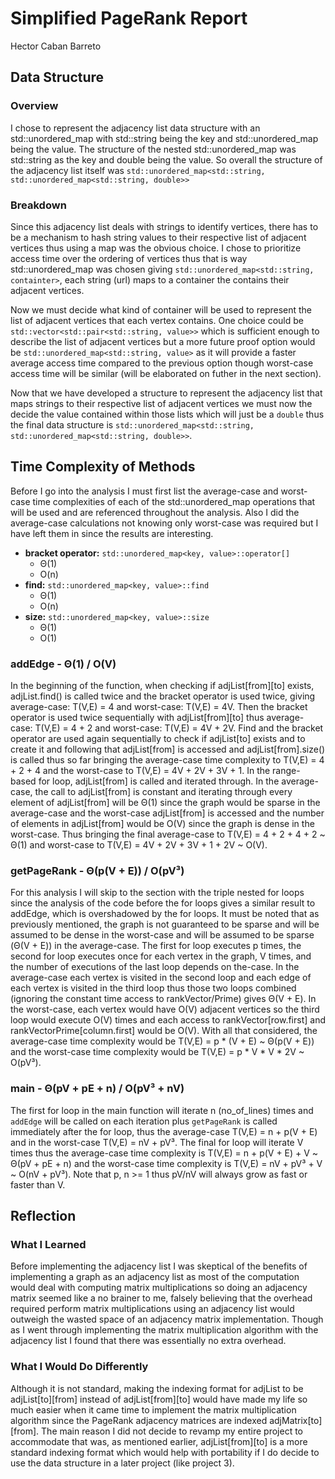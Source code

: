 # Simplified PageRank Report

Hector Caban Barreto

## Data Structure

### Overview

I chose to represent the adjacency list data structure with an std::unordered_map with std::string being the key and std::unordered_map being the value. The structure of the nested std::unordered_map was std::string as the key and double being the value. So overall the structure of the adjacency list itself was `std::unordered_map<std::string, std::unordered_map<std::string, double>>`  
   
### Breakdown

Since this adjacency list deals with strings to identify vertices, there has to be a mechanism to hash string values to their respective list of adjacent vertices thus using a map was the obvious choice. I chose to prioritize access time over the ordering of vertices thus that is way std::unordered_map was chosen giving `std::unordered_map<std::string, containter>`, each string (url) maps to a container the contains their adjacent vertices.  
  
Now we must decide what kind of container will be used to represent the list of adjacent vertices that each vertex contains. One choice could be `std::vector<std::pair<std::string, value>>` which is sufficient enough to describe the list of adjacent vertices but a more future proof option would be `std::unordered_map<std::string, value>` as it will provide a faster average access time compared to the previous option though worst-case access time will be similar (will be elaborated on futher in the next section).  
  
Now that we have developed a structure to represent the adjacency list that maps strings to their respective list of adjacent vertices we must now the decide the value contained within those lists which will just be a `double` thus the final data structure is `std::unordered_map<std::string, std::unordered_map<std::string, double>>`.

## Time Complexity of Methods

Before I go into the analysis I must first list the average-case and worst-case time complexities of each of the std::unordered_map operations that will be used and are referenced throughout the analysis. Also I did the average-case calculations not knowing only worst-case was required but I have left them in since the results are interesting.

- **bracket operator:** `std::unordered_map<key, value>::operator[]`
  - &Theta;(1)
  - O(n)
- **find:** `std::unordered_map<key, value>::find`
  - &Theta;(1)
  - O(n)
- **size:** `std::unordered_map<key, value>::size`
  - &Theta;(1)
  - O(1)

### addEdge - &Theta;(1) / O(V)
In the beginning of the function, when checking if adjList[from][to] exists, adjList.find() is called twice and the bracket operator is used twice, giving average-case: T(V,E) = 4 and worst-case: T(V,E) = 4V. Then the bracket operator is used twice sequentially with adjList[from][to] thus average-case: T(V,E) = 4 + 2 and worst-case: T(V,E) = 4V + 2V. Find and the bracket operator are used again sequentially to check if adjList[to] exists and to create it and following that adjList[from] is accessed and adjList[from].size() is called thus so far bringing the average-case time complexity to T(V,E) = 4 + 2 + 4 and the worst-case to T(V,E) = 4V + 2V + 3V + 1. In the range-based for loop, adjList[from] is called and iterated through. In the average-case, the call to adjList[from] is constant and iterating through every element of adjList[from] will be &Theta;(1) since the graph would be sparse in the average-case and the worst-case adjList[from] is accessed and the number of elements in adjList[from] would be O(V) since the graph is dense in the worst-case. Thus bringing the final average-case to T(V,E) = 4 + 2 + 4 + 2 ~ &Theta;(1) and worst-case to T(V,E) = 4V + 2V + 3V + 1 + 2V ~ O(V).

### getPageRank - &Theta;(p(V + E)) / O(pV&sup3;)

For this analysis I will skip to the section with the triple nested for loops since the analysis of the code before the for loops gives a similar result to addEdge, which is overshadowed by the for loops. It must be noted that as previously mentioned, the graph is not guaranteed to be sparse and will be assumed to be dense in the worst-case and will be assumed to be sparse (&Theta;(V + E)) in the average-case. The first for loop executes p times, the second for loop executes once for each vertex in the graph, V times, and the number of executions of the last loop depends on the-case. In the average-case each vertex is visited in the second loop and each edge of each vertex is visited in the third loop thus those two loops combined (ignoring the constant time access to rankVector/Prime) gives &Theta;(V + E). In the worst-case, each vertex would have O(V) adjacent vertices so the third loop would execute O(V) times and each access to rankVector[row.first] and rankVectorPrime[column.first] would be O(V). With all that considered, the average-case time complexity would be T(V,E) = p * (V + E) ~ &Theta;(p(V + E)) and the worst-case time complexity would be T(V,E) = p * V * V * 2V ~ O(pV&sup3;).

### main - &Theta;(pV + pE + n) / O(pV&sup3; + nV)

The first for loop in the main function will iterate n (no_of_lines) times and `addEdge` will be called on each iteration plus `getPageRank` is called immediately after the for loop, thus the average-case T(V,E) = n + p(V + E) and in the worst-case T(V,E) = nV + pV&sup3;. The final for loop will iterate V times thus the average-case time complexity is T(V,E) = n + p(V + E) + V ~ &Theta;(pV + pE + n) and the worst-case time complexity is T(V,E) = nV + pV&sup3; + V ~ O(nV + pV&sup3;). Note that p, n >= 1 thus pV/nV will always grow as fast or faster than V.

## Reflection

### What I Learned

Before implementing the adjacency list I was skeptical of the benefits of implementing a graph as an adjacency list as most of the computation would deal with computing matrix multiplications so doing an adjacency matrix seemed like a no brainer to me, falsely believing that the overhead required perform matrix multiplications using an adjacency list would outweigh the wasted space of an adjacency matrix implementation. Though as I went through implementing the matrix multiplication algorithm with the adjacency list I found that there was essentially no extra overhead.

### What I Would Do Differently

Although it is not standard, making the indexing format for adjList to be adjList[to][from] instead of adjList[from][to] would have made my life so much easier when it came time to implement the matrix multiplication algorithm since the PageRank adjacency matrices are indexed adjMatrix[to][from]. The main reason I did not decide to revamp my entire project to accommodate that was, as mentioned earlier, adjList[from][to] is a more standard indexing format which would help with portability if I do decide to use the data structure in a later project (like project 3).